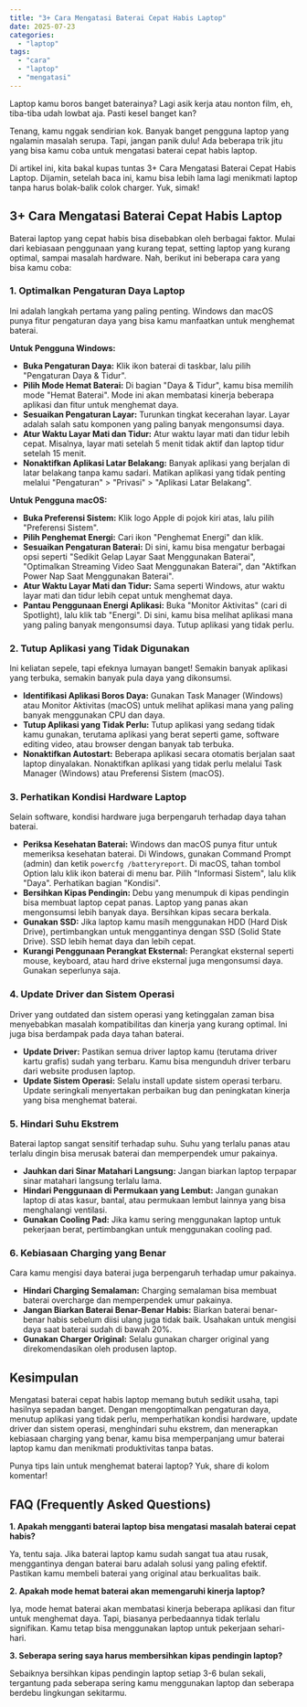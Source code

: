 ```yaml
---
title: "3+ Cara Mengatasi Baterai Cepat Habis Laptop"
date: 2025-07-23
categories: 
  - "laptop"
tags: 
  - "cara"
  - "laptop"
  - "mengatasi"
---
```


Laptop kamu boros banget baterainya? Lagi asik kerja atau nonton film, eh, tiba-tiba udah lowbat aja. Pasti kesel banget kan?

Tenang, kamu nggak sendirian kok. Banyak banget pengguna laptop yang ngalamin masalah serupa. Tapi, jangan panik dulu! Ada beberapa trik jitu yang bisa kamu coba untuk mengatasi baterai cepat habis laptop.

Di artikel ini, kita bakal kupas tuntas 3+ Cara Mengatasi Baterai Cepat Habis Laptop. Dijamin, setelah baca ini, kamu bisa lebih lama lagi menikmati laptop tanpa harus bolak-balik colok charger. Yuk, simak!

## 3+ Cara Mengatasi Baterai Cepat Habis Laptop

Baterai laptop yang cepat habis bisa disebabkan oleh berbagai faktor. Mulai dari kebiasaan penggunaan yang kurang tepat, setting laptop yang kurang optimal, sampai masalah hardware. Nah, berikut ini beberapa cara yang bisa kamu coba:

### 1\. Optimalkan Pengaturan Daya Laptop

Ini adalah langkah pertama yang paling penting. Windows dan macOS punya fitur pengaturan daya yang bisa kamu manfaatkan untuk menghemat baterai.

**Untuk Pengguna Windows:**

- **Buka Pengaturan Daya:** Klik ikon baterai di taskbar, lalu pilih "Pengaturan Daya & Tidur".
- **Pilih Mode Hemat Baterai:** Di bagian "Daya & Tidur", kamu bisa memilih mode "Hemat Baterai". Mode ini akan membatasi kinerja beberapa aplikasi dan fitur untuk menghemat daya.
- **Sesuaikan Pengaturan Layar:** Turunkan tingkat kecerahan layar. Layar adalah salah satu komponen yang paling banyak mengonsumsi daya.
- **Atur Waktu Layar Mati dan Tidur:** Atur waktu layar mati dan tidur lebih cepat. Misalnya, layar mati setelah 5 menit tidak aktif dan laptop tidur setelah 15 menit.
- **Nonaktifkan Aplikasi Latar Belakang:** Banyak aplikasi yang berjalan di latar belakang tanpa kamu sadari. Matikan aplikasi yang tidak penting melalui "Pengaturan" > "Privasi" > "Aplikasi Latar Belakang".

**Untuk Pengguna macOS:**

- **Buka Preferensi Sistem:** Klik logo Apple di pojok kiri atas, lalu pilih "Preferensi Sistem".
- **Pilih Penghemat Energi:** Cari ikon "Penghemat Energi" dan klik.
- **Sesuaikan Pengaturan Baterai:** Di sini, kamu bisa mengatur berbagai opsi seperti "Sedikit Gelap Layar Saat Menggunakan Baterai", "Optimalkan Streaming Video Saat Menggunakan Baterai", dan "Aktifkan Power Nap Saat Menggunakan Baterai".
- **Atur Waktu Layar Mati dan Tidur:** Sama seperti Windows, atur waktu layar mati dan tidur lebih cepat untuk menghemat daya.
- **Pantau Penggunaan Energi Aplikasi:** Buka "Monitor Aktivitas" (cari di Spotlight), lalu klik tab "Energi". Di sini, kamu bisa melihat aplikasi mana yang paling banyak mengonsumsi daya. Tutup aplikasi yang tidak perlu.

### 2\. Tutup Aplikasi yang Tidak Digunakan

Ini keliatan sepele, tapi efeknya lumayan banget! Semakin banyak aplikasi yang terbuka, semakin banyak pula daya yang dikonsumsi.

- **Identifikasi Aplikasi Boros Daya:** Gunakan Task Manager (Windows) atau Monitor Aktivitas (macOS) untuk melihat aplikasi mana yang paling banyak menggunakan CPU dan daya.
- **Tutup Aplikasi yang Tidak Perlu:** Tutup aplikasi yang sedang tidak kamu gunakan, terutama aplikasi yang berat seperti game, software editing video, atau browser dengan banyak tab terbuka.
- **Nonaktifkan Autostart:** Beberapa aplikasi secara otomatis berjalan saat laptop dinyalakan. Nonaktifkan aplikasi yang tidak perlu melalui Task Manager (Windows) atau Preferensi Sistem (macOS).

### 3\. Perhatikan Kondisi Hardware Laptop

Selain software, kondisi hardware juga berpengaruh terhadap daya tahan baterai.

- **Periksa Kesehatan Baterai:** Windows dan macOS punya fitur untuk memeriksa kesehatan baterai. Di Windows, gunakan Command Prompt (admin) dan ketik `powercfg /batteryreport`. Di macOS, tahan tombol Option lalu klik ikon baterai di menu bar. Pilih "Informasi Sistem", lalu klik "Daya". Perhatikan bagian "Kondisi".
- **Bersihkan Kipas Pendingin:** Debu yang menumpuk di kipas pendingin bisa membuat laptop cepat panas. Laptop yang panas akan mengonsumsi lebih banyak daya. Bersihkan kipas secara berkala.
- **Gunakan SSD:** Jika laptop kamu masih menggunakan HDD (Hard Disk Drive), pertimbangkan untuk menggantinya dengan SSD (Solid State Drive). SSD lebih hemat daya dan lebih cepat.
- **Kurangi Penggunaan Perangkat Eksternal:** Perangkat eksternal seperti mouse, keyboard, atau hard drive eksternal juga mengonsumsi daya. Gunakan seperlunya saja.

### 4\. Update Driver dan Sistem Operasi

Driver yang outdated dan sistem operasi yang ketinggalan zaman bisa menyebabkan masalah kompatibilitas dan kinerja yang kurang optimal. Ini juga bisa berdampak pada daya tahan baterai.

- **Update Driver:** Pastikan semua driver laptop kamu (terutama driver kartu grafis) sudah yang terbaru. Kamu bisa mengunduh driver terbaru dari website produsen laptop.
- **Update Sistem Operasi:** Selalu install update sistem operasi terbaru. Update seringkali menyertakan perbaikan bug dan peningkatan kinerja yang bisa menghemat baterai.

### 5\. Hindari Suhu Ekstrem

Baterai laptop sangat sensitif terhadap suhu. Suhu yang terlalu panas atau terlalu dingin bisa merusak baterai dan memperpendek umur pakainya.

- **Jauhkan dari Sinar Matahari Langsung:** Jangan biarkan laptop terpapar sinar matahari langsung terlalu lama.
- **Hindari Penggunaan di Permukaan yang Lembut:** Jangan gunakan laptop di atas kasur, bantal, atau permukaan lembut lainnya yang bisa menghalangi ventilasi.
- **Gunakan Cooling Pad:** Jika kamu sering menggunakan laptop untuk pekerjaan berat, pertimbangkan untuk menggunakan cooling pad.

### 6\. Kebiasaan Charging yang Benar

Cara kamu mengisi daya baterai juga berpengaruh terhadap umur pakainya.

- **Hindari Charging Semalaman:** Charging semalaman bisa membuat baterai overcharge dan memperpendek umur pakainya.
- **Jangan Biarkan Baterai Benar-Benar Habis:** Biarkan baterai benar-benar habis sebelum diisi ulang juga tidak baik. Usahakan untuk mengisi daya saat baterai sudah di bawah 20%.
- **Gunakan Charger Original:** Selalu gunakan charger original yang direkomendasikan oleh produsen laptop.

## Kesimpulan

Mengatasi baterai cepat habis laptop memang butuh sedikit usaha, tapi hasilnya sepadan banget. Dengan mengoptimalkan pengaturan daya, menutup aplikasi yang tidak perlu, memperhatikan kondisi hardware, update driver dan sistem operasi, menghindari suhu ekstrem, dan menerapkan kebiasaan charging yang benar, kamu bisa memperpanjang umur baterai laptop kamu dan menikmati produktivitas tanpa batas.

Punya tips lain untuk menghemat baterai laptop? Yuk, share di kolom komentar!

## FAQ (Frequently Asked Questions)

**1\. Apakah mengganti baterai laptop bisa mengatasi masalah baterai cepat habis?**

Ya, tentu saja. Jika baterai laptop kamu sudah sangat tua atau rusak, menggantinya dengan baterai baru adalah solusi yang paling efektif. Pastikan kamu membeli baterai yang original atau berkualitas baik.

**2\. Apakah mode hemat baterai akan memengaruhi kinerja laptop?**

Iya, mode hemat baterai akan membatasi kinerja beberapa aplikasi dan fitur untuk menghemat daya. Tapi, biasanya perbedaannya tidak terlalu signifikan. Kamu tetap bisa menggunakan laptop untuk pekerjaan sehari-hari.

**3\. Seberapa sering saya harus membersihkan kipas pendingin laptop?**

Sebaiknya bersihkan kipas pendingin laptop setiap 3-6 bulan sekali, tergantung pada seberapa sering kamu menggunakan laptop dan seberapa berdebu lingkungan sekitarmu.
